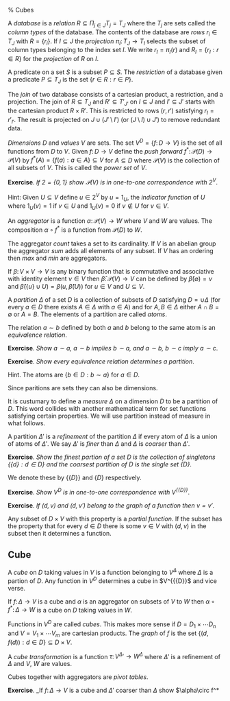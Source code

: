 % Cubes

A _database_ is a _relation_ $R\subseteq \Pi_{j\in J} T_j = T_J$ where
the $T_j$ are sets called the _column types_ of the database. The contents of the
database are _rows_ $r_i\in T_J$ with $R = \{r_i\}$.
If $I\subseteq J$ the _projection_ $\pi_I\colon T_J\to T_I$
selects the subset of column types belonging to the index set $I$.
We write $r_I = \pi_I(r)$ and $R_I = \{r_I:r\in R\}$ for the
_projection_ of $R$ on $I$.

A predicate on a set $S$ is a subset $P\subseteq S$. The _restriction_
of a database given a predicate $P\subseteq T_J$ is
the set $\{r\in R:r\in P\}$.

The _join_ of two database consists of a cartesian product, a restriction,
and a projection. The join of $R\subseteq T_J$ and $R'\subseteq T'_{J'}$
on $I\subseteq J$ and $I'\subseteq J'$
starts with the cartesian product $R\times R'$. This is restricted
to rows $(r,r')$ satisfying $r_I = r'_{I'}$. The result is
projected on $J\cup (J'\setminus I')$ (or $(J\setminus I)\cup J'$)
to remove redundant data.

_Dimensions_ $D$ and _values_ $V$ are sets.
The set $V^D = \{f\colon D\to V\}$ is the set of all functions from $D$ to $V$.
Given $f\colon D\to V$ define the _push forward_
$f^*\colon\mathcal{P}(D)\to\mathcal{P}(V)$ by
$f^*(A) = \{f(a):a\in A\}\subseteq V$ for $A\subseteq D$
where $\mathcal{P}(V)$ is the collection of all subsets of $V$.
This is called the _power set_ of $V$.

__Exercise__. _If $2 = \{0,1\}$ show $\mathcal{P}(V)$ is in one-to-one correspondence with $2^V$_.

Hint: Given $U\subseteq V$ define $u\in 2^V$ by $u = 1_U$, the _indicator function_ of $U$ where
$1_U(v) = 1$ if $v\in U$ and $1_U(v) = 0$ if $v\not\in U$ for $v\in V$.

An _aggregator_ is a function $\alpha\colon\mathcal{P}(V)\to W$ where
$V$ and $W$ are values. The composition $\alpha\circ f^*$ is a function
from $\mathcal{P}(D)$ to $W$.

The aggregator _count_ takes a set to its cardinality.
If $V$ is an abelian group the aggregator _sum_ adds all elements of any subset.
If $V$ has an ordering then _max_ and _min_ are aggregators.

If $\beta\colon V\times V\to V$ is any binary function that is
commutative and associative with identity element $\nu\in V$ then
$\hat{\beta}\colon\mathcal{P}(V)\to V$ can be defined by
$\hat{\beta}(\emptyset) = \nu$ and $\hat{\beta}(\{u\}\cup U) = \beta(u, \hat{\beta}(U))$
for $u\in V$ and $U\subseteq V$.

A _partition_ $\Delta$ of a set $D$ is a collection of subsets of $D$ satisfying
$D = \cup \Delta$ (for every $a\in D$ there exists $A\in\Delta$ with $a\in A$)
and for $A,B\in\Delta$ either $A\cap B = \emptyset$ or $A = B$.
The elements of a partition are called _atoms_.

The relation $a\sim b$ defined by both $a$ and $b$ belong to the same atom
is an _equivalence relation_.

__Exercise__. _Show $a\sim a$, $a\sim b$ implies $b\sim a$, and
$a\sim b$, $b\sim c$ imply $a\sim c$_.

__Exercise__. _Show every equivalence relation determines a partition_.

Hint. The atoms are $\{b\in D:b\sim a\}$ for $a\in D$.

Since paritions are sets they can also be dimensions. 

It is custumary to define a _measure_ $\Delta$ on a dimension $D$ to be a partition of $D$.
This word collides with another mathematical term for set functions satisfying certain
properties. We will use partition instead of measure in what follows.

A partition $\Delta'$ is a _refinement_ of the partition $\Delta$ if every atom of $\Delta$ is a
union of atoms of $\Delta'$. We say $\Delta'$ is _finer_ than $\Delta$
and $\Delta$ is _coarser_ than $\Delta'$.

__Exercise__. _Show the finest partion of a set $D$ is the collection of singletons
$\{\{d\}:d\in D\}$ and the coarsest partition of $D$ is the single set $\{D\}$_.

We denote these by $\{\{D\}\}$ and $\{D\}$ respectively.

__Exercise__. _Show $V^D$ is in one-to-one correspondence with $V^{\{\{D\}\}}$_.

__Exercise__. _If $(d,v)$ and $(d,v')$ belong to the graph of a function then $v = v'$_.

Any subset of $D\times V$ with this property is a _partial function_. If the subset
has the property that for every $d\in D$ there is some $v\in V$ with $(d,v)$ in the 
subset then it determines a function.

## Cube

A _cube_ on $D$ taking values in $V$ is a function belonging to $V^\Delta$
where $\Delta$ is a partion of $D$.  Any function in $V^D$ determines
a cube in $V^{\{\{D\}\}$ and vice verse.

If $f\colon\Delta\to V$ is a cube and $\alpha$ is an
aggregator on subsets of $V$ to $W$ then $\alpha\circ f^*\colon\Delta\to W$
is a cube on $D$ taking values in $W$.

Functions in $V^D$ are called _cubes_. This makes more sense if
$D=D_1\times\cdots D_n$ and $V=V_1\times\cdots V_m$ are cartesian
products. The _graph_ of $f$ is the set $\{(d,f(d)):d\in D\}\subseteq
D\times V$.

A _cube transformation_ is a function $\tau\colon V^\Delta'\to W^\Delta$ where
$\Delta'$ is a refinement of $\Delta$ and $V$, $W$ are values.


Cubes together with aggregators are _pivot tables_.

__Exercise__. _If $f\colon\Delta\to V$ is a cube and $\Delta'$ coarser than $\Delta$
show $\alpha\circ f^*
